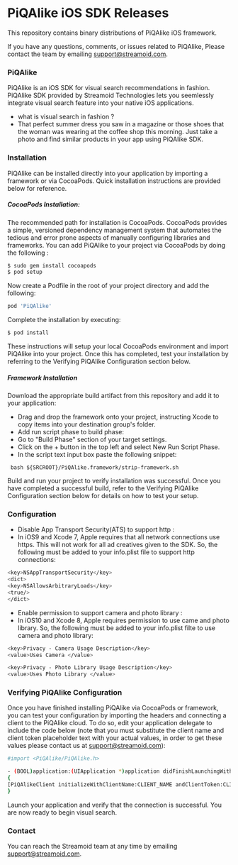 # PiQAlike iOS SDK Releases

This repository contains binary distributions of PiQAlike iOS framework.

If you have any questions, comments, or issues related to PiQAlike, Please contact the team by emailing support@streamoid.com.

### PiQAlike

PiQAlike is an iOS SDK for visual search recommendations in fashion. PiQAlike SDK provided by Streamoid Technologies lets you seemlessly integrate visual search feature into your native iOS applications.

- what is visual search in fashion ?
- That perfect summer dress you saw in a magazine or those shoes that the woman was wearing at the coffee shop this morning. Just take a photo and find similar products in your app using PiQAlike SDK.

### Installation

PiQAlike can be installed directly into your application by importing a framework or via CocoaPods. Quick installation instructions are provided below for reference.

##### CocoaPods Installation:

The recommended path for installation is CocoaPods. CocoaPods provides a simple, versioned dependency management system that automates the tedious and error prone aspects of manually configuring libraries and frameworks. You can add PiQAlike to your project via CocoaPods by doing the following :

```sh
$ sudo gem install cocoapods
$ pod setup
```
Now create a Podfile in the root of your project directory and add the following:
```sh
pod 'PiQAlike'
```
Complete the installation by executing:
```sh
$ pod install
```
These instructions will setup your local CocoaPods environment and import PiQAlike into your project. Once this has completed, test your installation by referring to the Verifying PiQAlike Configuration section below.

##### Framework Installation
Download the appropriate build artifact from this repository and add it to your application:

- Drag and drop the framework onto your project, instructing Xcode to copy items into your destination group's folder.
- Add run script phase to build phase: 
- Go to "Build Phase" section of your target settings.
- Click on the + button in the top left and select New Run Script Phase.
- In the script text input box paste the following snippet:

``` bash ${SRCROOT}/PiQAlike.framework/strip-framework.sh```

Build and run your project to verify installation was successful. Once you have completed a successful build, refer to the Verifying PiQAlike Configuration section below for details on how to test your setup.

### Configuration
- Disable App Transport Security(ATS) to support http : 
- In iOS9 and Xcode 7, Apple requires that all network connections use https. This will not work for all ad creatives given to the SDK. So, the following must be added to your info.plist file to support http connections:
```sh 
<key>NSAppTransportSecurity</key>
<dict>
<key>NSAllowsArbitraryLoads</key>
<true/>
</dict>
```
- Enable permission to support camera and photo library : 
- In iOS10 and Xcode 8, Apple requires permission to use came and photo library. So, the following must be added to your info.plist filte to use camera and photo library:
```sh 
<key>Privacy - Camera Usage Description</key>
<value>Uses Camera </value>

<key>Privacy - Photo Library Usage Description</key>
<value>Uses Photo Library </value>
```

### Verifying PiQAlike Configuration

Once you have finished installing PiQAlike via CocoaPods or framework, you can test your configuration by importing the headers and connecting a client to the PiQAlike cloud. To do so, edit your application delegate to include the code below (note that you must substitute the client name and client token placeholder text with your actual values, in order to get these values please contact us at support@streamoid.com):

```sh
#import <PiQAlike/PiQAlike.h>

- (BOOL)application:(UIApplication *)application didFinishLaunchingWithOptions:(NSDictionary *)launchOptions
{
[PiQAlikeClient initializeWithClientName:CLIENT_NAME andClientToken:CLIENT_TOKEN];
}
```
Launch your application and verify that the connection is successful. You are now ready to begin visual search.

### Contact

You can reach the Streamoid team at any time by emailing support@streamoid.com.
